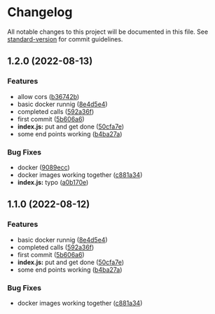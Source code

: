 # Changelog

All notable changes to this project will be documented in this file. See [standard-version](https://github.com/conventional-changelog/standard-version) for commit guidelines.

## 1.2.0 (2022-08-13)


### Features

* allow cors ([b36742b](https://github.com/jhderojasUVa/analyted-backend-todo/commit/b36742b6686e21836b635a3fd68f03b962ecbfce))
* basic docker runnig ([8e4d5e4](https://github.com/jhderojasUVa/analyted-backend-todo/commit/8e4d5e43663020036b15e877e4e08ab3d1976493))
* completed calls ([592a36f](https://github.com/jhderojasUVa/analyted-backend-todo/commit/592a36f8fa5487baba45349a2d5a18facda8074e))
* first commit ([5b606a6](https://github.com/jhderojasUVa/analyted-backend-todo/commit/5b606a6b758c90df3b78965cb05e03e992f3934b))
* **index.js:** put and get done ([50cfa7e](https://github.com/jhderojasUVa/analyted-backend-todo/commit/50cfa7ea1e3c151c71139a153a6080c5715eb474))
* some end points working ([b4ba27a](https://github.com/jhderojasUVa/analyted-backend-todo/commit/b4ba27a4f268afa13557b9117737044242ca4f10))


### Bug Fixes

* docker ([9089ecc](https://github.com/jhderojasUVa/analyted-backend-todo/commit/9089eccd6c983dfb38fc2b209481cce94cea2232))
* docker images working together ([c881a34](https://github.com/jhderojasUVa/analyted-backend-todo/commit/c881a340add3f6b21a1efb97c3cef26e304ce43b))
* **index.js:** typo ([a0b170e](https://github.com/jhderojasUVa/analyted-backend-todo/commit/a0b170eaca5b1efbbf9f9468b44dbe2fe738d826))

## 1.1.0 (2022-08-12)


### Features

* basic docker runnig ([8e4d5e4](https://github.com/jhderojasUVa/analyted-backend-todo/commit/8e4d5e43663020036b15e877e4e08ab3d1976493))
* completed calls ([592a36f](https://github.com/jhderojasUVa/analyted-backend-todo/commit/592a36f8fa5487baba45349a2d5a18facda8074e))
* first commit ([5b606a6](https://github.com/jhderojasUVa/analyted-backend-todo/commit/5b606a6b758c90df3b78965cb05e03e992f3934b))
* **index.js:** put and get done ([50cfa7e](https://github.com/jhderojasUVa/analyted-backend-todo/commit/50cfa7ea1e3c151c71139a153a6080c5715eb474))
* some end points working ([b4ba27a](https://github.com/jhderojasUVa/analyted-backend-todo/commit/b4ba27a4f268afa13557b9117737044242ca4f10))


### Bug Fixes

* docker images working together ([c881a34](https://github.com/jhderojasUVa/analyted-backend-todo/commit/c881a340add3f6b21a1efb97c3cef26e304ce43b))
